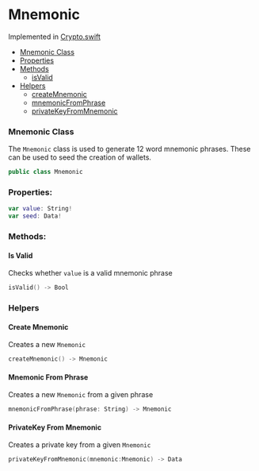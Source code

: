# Mnemonic

Implemented in [Crypto.swift](https://github.com/Ryucoin/neovm-utils/blob/master/neovmUtils/Classes/Crypto.swift)

- [Mnemonic Class](#mnemonic-class)
- [Properties](#properties)
- [Methods](#methods)
  - [isValid](#is-valid)
- [Helpers](#helpers)
  - [createMnemonic](#create-mnemonic)
  - [mnemonicFromPhrase](#mnemonic-from-phrase)
  - [privateKeyFromMnemonic](#privatekey-from-mnemonic)


### Mnemonic Class

The `Mnemonic` class is used to generate 12 word mnemonic phrases. These can be used to seed the creation of wallets.

``` swift
public class Mnemonic
```

### Properties:

``` swift
var value: String!
var seed: Data!
```

### Methods:

#### Is Valid

Checks whether `value` is a valid mnemonic phrase

``` swift
isValid() -> Bool
```

### Helpers

#### Create Mnemonic

Creates a new `Mnemonic`

``` swift
createMnemonic() -> Mnemonic
```

#### Mnemonic From Phrase

Creates a new `Mnemonic` from a given phrase

``` swift
mnemonicFromPhrase(phrase: String) -> Mnemonic
```

#### PrivateKey From Mnemonic

Creates a private key from a given `Mnemonic`

``` swift
privateKeyFromMnemonic(mnemonic:Mnemonic) -> Data
```
